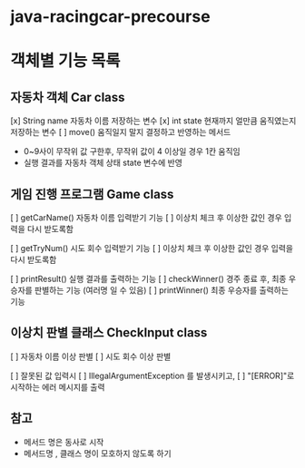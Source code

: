 # java-racingcar-precourse

# 객체별 기능 목록 

## 자동차 객체 Car class
[x] String name 자동차 이름 저장하는 변수 
[x] int state 현재까지 얼만큼 움직였는지 저장하는 변수
[ ] move() 움직일지 말지 결정하고 반영하는 메서드 
  * 0~9사이 무작위 값 구한후, 무작위 값이 4 이상일 경우 1칸 움직임 
  * 실행 결과를 자동차 객체 상태 state 변수에 반영


## 게임 진행 프로그램 Game class
[ ] getCarName() 자동차 이름 입력받기 기능
    [ ] 이상치 체크 후 이상한 값인 경우 입력을 다시 받도록함

[ ] getTryNum() 시도 회수 입력받기 기능
    [ ] 이상치 체크 후 이상한 값인 경우 입력을 다시 받도록함   

[ ] printResult() 실행 결과를 출력하는 기능
[ ] checkWinner() 경주 종료 후, 최종 우승자를 판별하는 기능 (여러명 일 수 있음)
[ ] printWinner() 최종 우승자를 출력하는 기능 


## 이상치 판별 클래스 CheckInput class
[ ] 자동차 이름 이상 판별
[ ] 시도 회수 이상 판별

[ ] 잘못된 값 입력시
    [ ] IllegalArgumentException 를 발생시키고,
    [ ] "[ERROR]"로 시작하는 에러 메시지를 출력 

## 참고 
* 메서드 명은 동사로 시작
* 메서드명 , 클래스 명이 모호하지 않도록 하기 